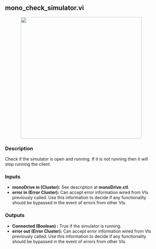 ## mono_check_simulator.vi
<p align="center">
<img src="https://github.com/monoDriveIO/client/raw/master/WikiPhotos/LV_client/utilities/mono__check__simulatorc.png" width="400"  />
</p>

### Description 
Check if the simulator is open and running. If it is not running then it will stop running the client.

### Inputs
- **monoDrive in (Cluster):** See description at **monoDrive.ctl**.
- **error in (Error Cluster):** Can accept error information wired from VIs previously called. Use this information to decide if any functionality should be bypassed in the event of errors from other VIs.


### Outputs

- **Connected (Boolean) :** True if the simulator is running.
- **error out (Error Cluster):** Can accept error information wired from VIs previously called. Use this information to decide if any functionality should be bypassed in the event of errors from other VIs.
